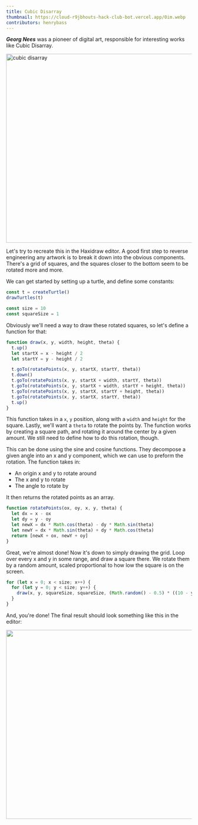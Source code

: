 ```yaml
---
title: Cubic Disarray
thumbnail: https://cloud-r9jbhouts-hack-club-bot.vercel.app/0im.webp
contributors: henrybass
---
```


**_Georg Nees_** was a pioneer of digital art, responsible for interesting works like Cubic Disarray.

<img alt="cubic disarray" src="https://cloud-r9jbhouts-hack-club-bot.vercel.app/0im.webp" width="512"/>

Let's try to recreate this in the Haxidraw editor. A good first step to reverse engineering any artwork is to break it down into the obvious components. There's a grid of squares, and the squares closer to the bottom seem to be rotated more and more.

We can get started by setting up a turtle, and define some constants:

```js
const t = createTurtle()
drawTurtles(t)

const size = 10
const squareSize = 1
```

Obviously we'll need a way to draw these rotated squares, so let's define a function for that:

```js
function draw(x, y, width, height, theta) {
  t.up()
  let startX = x - height / 2
  let startY = y - height / 2

  t.goTo(rotatePoints(x, y, startX, startY, theta))
  t.down()
  t.goTo(rotatePoints(x, y, startX + width, startY, theta))
  t.goTo(rotatePoints(x, y, startX + width, startY + height, theta))
  t.goTo(rotatePoints(x, y, startX, startY + height, theta))
  t.goTo(rotatePoints(x, y, startX, startY, theta))
  t.up()
}
```

This function takes in a `x`, `y` position, along with a `width` and `height` for the square. Lastly, we'll want a `theta` to rotate the points by. The function works by creating a square path, and rotating it around the center by a given amount. We still need to define how to do this rotation, though.

This can be done using the sine and cosine functions. They decompose a given angle into an x and y component, which we can use to preform the rotation. The function takes in:

- An origin x and y to rotate around
- The x and y to rotate
- The angle to rotate by

It then returns the rotated points as an array.

```js
function rotatePoints(ox, oy, x, y, theta) {
  let dx = x - ox
  let dy = y - oy
  let newX = dx * Math.cos(theta) - dy * Math.sin(theta)
  let newY = dx * Math.sin(theta) + dy * Math.cos(theta)
  return [newX + ox, newY + oy]
}
```

Great, we're almost done! Now it's down to simply drawing the grid. Loop over every x and y in some range, and draw a square there. We rotate them by a random amount, scaled proportional to how low the square is on the screen.

```js
for (let x = 0; x < size; x++) {
  for (let y = 0; y < size; y++) {
    draw(x, y, squareSize, squareSize, (Math.random() - 0.5) * ((10 - y) / 10))
  }
}
```

And, you're done! The final result should look something like this in the editor:

<img src="https://cloud-ot8pxbd0h-hack-club-bot.vercel.app/0image.png" width="512"/>
